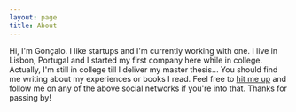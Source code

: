 ```yaml
---
layout: page
title: About
---
```


Hi, I'm Gonçalo. I like startups and I'm currently working with one. I live in Lisbon, Portugal and I started my first company here while in college. Actually, I'm still in college till I deliver my master thesis... You should find me writing about my experiences or books I read. Feel free to [hit me up](mailto:goncalornunes@gmail.com) and follow me on any of the above social networks if you're into that.
Thanks for passing by!
